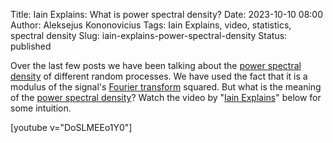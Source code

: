 Title: Iain Explains: What is power spectral density?
Date: 2023-10-10 08:00
Author: Aleksejus Kononovicius
Tags: Iain Explains, video, statistics, spectral density
Slug: iain-explains-power-spectral-density
Status: published

Over the last few posts we have been talking about the [power spectral
density](/tag/spectral-density/) of different random processes. We have used
the fact that it is a modulus of the signal's [Fourier
transform](/tag/fourier-transform/) squared. But what is the meaning of the
[power spectral density](/tag/spectral-density/)?  Watch the video by "[Iain
Explains](https://www.youtube.com/@iain_explains)" below for some intuition.

[youtube v="DoSLMEEo1Y0"]
